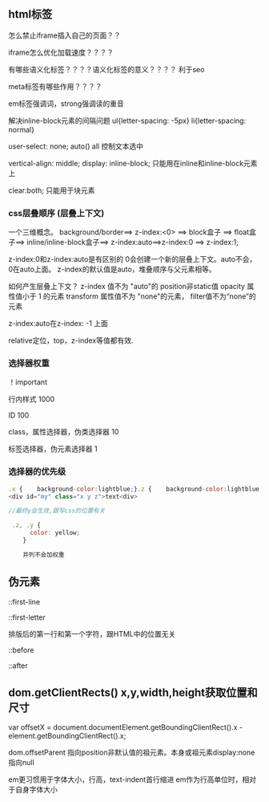 ## html标签
怎么禁止iframe插入自己的页面？？


iframe怎么优化加载速度？？？？



有哪些语义化标签？？？？语义化标签的意义？？？？
利于seo


meta标签有哪些作用？？？？


em标签强调词，strong强调读的重音


解决inline-block元素的间隔问题
ul{letter-spacing: -5px}
li{letter-spacing: normal}



user-select: none; auto() all 控制文本选中


vertical-align: middle;
display: inline-block;  只能用在inline和inline-block元素上



clear:both; 只能用于块元素




### css层叠顺序  (层叠上下文)
一个三维概念。
background/border==> z-index:<0> ==> block盒子 ==> float盒子==> inline/inline-block盒子==> z-index:auto==>z-index:0 ==> z-index:1;

z-index:0和z-index:auto是有区别的
0会创建一个新的层叠上下文。auto不会，0在auto上面。
z-index的默认值是auto，堆叠顺序与父元素相等。

如何产生层叠上下文？
z-index 值不为 "auto"的 position非static值
opacity 属性值⼩于 1 的元素
transform 属性值不为 "none"的元素，
filter值不为“none”的元素



z-index:auto在z-index: -1 上面

relative定位，top，z-index等值都有效.
### 选择器权重

！important

行内样式 1000

ID  100

class，属性选择器，伪类选择器  10 

标签选择器，伪元素选择器 1 


### 选择器的优先级
```js
.x {    background-color:lightblue;}.z {    background-color:lightblue;}.y {    background-color:lightgreen;}
<div id="my" class="x y z">text<div>

//最终y会生效,跟写css的位置有关

 .z, .y {
      color: yellow;
    }

    并列不会加权重
```


## 伪元素
::first-line  

::first-letter  

排版后的第一行和第一个字符，跟HTML中的位置无关

::before  

::after


## dom.getClientRects() x,y,width,height获取位置和尺寸 


var offsetX = document.documentElement.getBoundingClientRect().x - element.getBoundingClientRect().x;


dom.offsetParent 指向position非默认值的祖元素。本身或祖元素display:none 指向null 


em更习惯用于字体大小，行高，text-indent首行缩进
em作为行高单位时，相对于自身字体大小